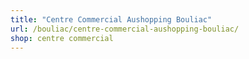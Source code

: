 ```yaml
---
title: "Centre Commercial Aushopping Bouliac"
url: /bouliac/centre-commercial-aushopping-bouliac/
shop: centre commercial
---
```

